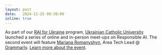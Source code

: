 ```yaml
---
layout: post
date:   2024-11-25 08:30:00
inline: true
---
```


As part of our [RAI for Ukraine](https://airesponsibly.net/RAIforUkraine) program, [Ukrainian Catholic University](https://ucu.edu.ua/en/) launched a series of online and in-person meet-ups on Responsible AI. The second event will feature [Mаriana Romanyshyn](https://ua.linkedin.com/in/mariana-romanyshyn-b5896529), Area Tech Lead @ [Grammarly](https://www.grammarly.com/). [Learn more about the event](/news_events/2024/ucu-seminar2).

